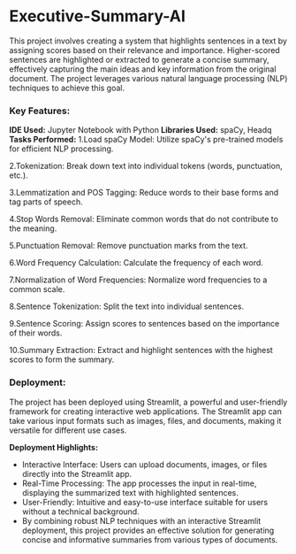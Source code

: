 # Executive-Summary-AI

This project involves creating a system that highlights sentences in a text by assigning scores based on their relevance and importance. Higher-scored sentences are highlighted or extracted to generate a concise summary, effectively capturing the main ideas and key information from the original document. The project leverages various natural language processing (NLP) techniques to achieve this goal.

### Key Features:
**IDE Used:** Jupyter Notebook with Python
**Libraries Used:** spaCy, Headq
**Tasks Performed:**
1.Load spaCy Model: Utilize spaCy's pre-trained models for efficient NLP processing.

2.Tokenization: Break down text into individual tokens (words, punctuation, etc.).

3.Lemmatization and POS Tagging: Reduce words to their base forms and tag parts of speech.

4.Stop Words Removal: Eliminate common words that do not contribute to the meaning.

5.Punctuation Removal: Remove punctuation marks from the text.

6.Word Frequency Calculation: Calculate the frequency of each word.

7.Normalization of Word Frequencies: Normalize word frequencies to a common scale.

8.Sentence Tokenization: Split the text into individual sentences.

9.Sentence Scoring: Assign scores to sentences based on the importance of their words.

10.Summary Extraction: Extract and highlight sentences with the highest scores to form the summary.

### Deployment:
The project has been deployed using Streamlit, a powerful and user-friendly framework for creating interactive web applications. The Streamlit app can take various input formats such as images, files, and documents, making it versatile for different use cases.

**Deployment Highlights:**

- Interactive Interface: Users can upload documents, images, or files directly into the Streamlit app.
- Real-Time Processing: The app processes the input in real-time, displaying the summarized text with highlighted sentences.
- User-Friendly: Intuitive and easy-to-use interface suitable for users without a technical background.
- By combining robust NLP techniques with an interactive Streamlit deployment, this project provides an effective solution for generating concise and informative summaries from various types of documents.
